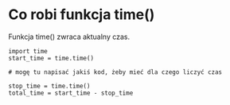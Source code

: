 # Co robi funkcja time()  
Funkcja time() zwraca aktualny czas.  
  
```
import time
start_time = time.time()

# mogę tu napisać jakiś kod, żeby mieć dla czego liczyć czas

stop_time = time.time()
total_time = start_time - stop_time
```
